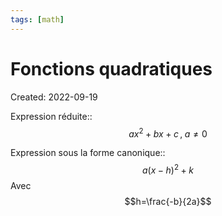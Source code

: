 ```yaml
---
tags: [math] 
---
```

# Fonctions quadratiques
Created: 2022-09-19

Expression réduite::$$ax^2+bx+c\,,\;a\neq0$$

Expression sous la forme canonique::$$a(x-h)^2+k$$
Avec $$h=\frac{-b}{2a}$$